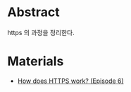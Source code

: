 # Abstract

https 의 과정을 정리한다.

# Materials

* [How does HTTPS work? (Episode 6)](https://blog.bytebytego.com/p/how-does-https-work-episode-6?s=r)
